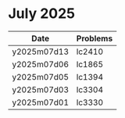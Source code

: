 # July 2025

| Date        | Problems |
| ----------- | -------- |
| y2025m07d13 | lc2410   |
| y2025m07d06 | lc1865   |
| y2025m07d05 | lc1394   |
| y2025m07d03 | lc3304   |
| y2025m07d01 | lc3330   |
